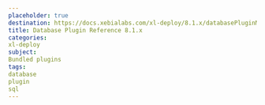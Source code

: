 ```yaml
---
placeholder: true
destination: https://docs.xebialabs.com/xl-deploy/8.1.x/databasePluginManual.html
title: Database Plugin Reference 8.1.x
categories:
xl-deploy
subject:
Bundled plugins
tags:
database
plugin
sql
---
```

